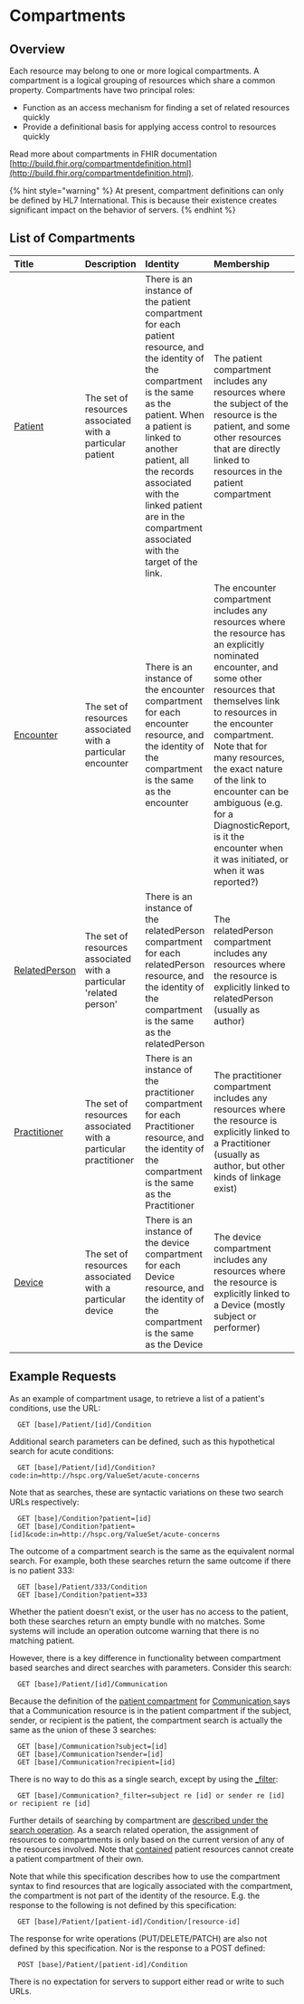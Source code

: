 # Compartments

## Overview

Each resource may belong to one or more logical compartments. A compartment is a logical grouping of resources which share a common property. Compartments have two principal roles:

* Function as an access mechanism for finding a set of related resources quickly
* Provide a definitional basis for applying access control to resources quickly

Read more about compartments in FHIR documentation [http://build.fhir.org/compartmentdefinition.html](http://build.fhir.org/compartmentdefinition.html).

{% hint style="warning" %}
At present, compartment definitions can only be defined by HL7 International. This is because their existence creates significant impact on the behavior of servers.
{% endhint %}

## List of Compartments

| **Title** | **Description** | **Identity** | **Membership** |
| :--- | :--- | :--- | :--- |
| [Patient](http://build.fhir.org/compartmentdefinition-patient.html) | The set of resources associated with a particular patient | There is an instance of the patient compartment for each patient resource, and the identity of the compartment is the same as the patient. When a patient is linked to another patient, all the records associated with the linked patient are in the compartment associated with the target of the link. | The patient compartment includes any resources where the subject of the resource is the patient, and some other resources that are directly linked to resources in the patient compartment |
| [Encounter](http://build.fhir.org/compartmentdefinition-encounter.html) | The set of resources associated with a particular encounter | There is an instance of the encounter compartment for each encounter resource, and the identity of the compartment is the same as the encounter | The encounter compartment includes any resources where the resource has an explicitly nominated encounter, and some other resources that themselves link to resources in the encounter compartment. Note that for many resources, the exact nature of the link to encounter can be ambiguous \(e.g. for a DiagnosticReport, is it the encounter when it was initiated, or when it was reported?\) |
| [RelatedPerson](http://build.fhir.org/compartmentdefinition-relatedperson.html) | The set of resources associated with a particular 'related person' | There is an instance of the relatedPerson compartment for each relatedPerson resource, and the identity of the compartment is the same as the relatedPerson | The relatedPerson compartment includes any resources where the resource is explicitly linked to relatedPerson \(usually as author\) |
| [Practitioner](http://build.fhir.org/compartmentdefinition-practitioner.html) | The set of resources associated with a particular practitioner | There is an instance of the practitioner compartment for each Practitioner resource, and the identity of the compartment is the same as the Practitioner | The practitioner compartment includes any resources where the resource is explicitly linked to a Practitioner \(usually as author, but other kinds of linkage exist\) |
| [Device](http://build.fhir.org/compartmentdefinition-device.html) | The set of resources associated with a particular device | There is an instance of the device compartment for each Device resource, and the identity of the compartment is the same as the Device | The device compartment includes any resources where the resource is explicitly linked to a Device \(mostly subject or performer\) |

## Example Requests

As an example of compartment usage, to retrieve a list of a patient's conditions, use the URL:

```text
  GET [base]/Patient/[id]/Condition
```

Additional search parameters can be defined, such as this hypothetical search for acute conditions:

```text
  GET [base]/Patient/[id]/Condition?code:in=http://hspc.org/ValueSet/acute-concerns
```

Note that as searches, these are syntactic variations on these two search URLs respectively:

```text
  GET [base]/Condition?patient=[id]
  GET [base]/Condition?patient=[id]&code:in=http://hspc.org/ValueSet/acute-concerns
```

The outcome of a compartment search is the same as the equivalent normal search. For example, both these searches return the same outcome if there is no patient 333:

```text
  GET [base]/Patient/333/Condition
  GET [base]/Condition?patient=333
```

Whether the patient doesn't exist, or the user has no access to the patient, both these searches return an empty bundle with no matches. Some systems will include an operation outcome warning that there is no matching patient.

However, there is a key difference in functionality between compartment based searches and direct searches with parameters. Consider this search:

```text
  GET [base]/Patient/[id]/Communication
```

Because the definition of the [patient compartment](http://build.fhir.org/compartmentdefinition-patient.html) for [Communication ](http://build.fhir.org/communication.html)says that a Communication resource is in the patient compartment if the subject, sender, or recipient is the patient, the compartment search is actually the same as the union of these 3 searches:

```text
  GET [base]/Communication?subject=[id]
  GET [base]/Communication?sender=[id]
  GET [base]/Communication?recipient=[id]
```

There is no way to do this as a single search, except by using the [\_filter](http://build.fhir.org/search_filter.html):

```text
  GET [base]/Communication?_filter=subject re [id] or sender re [id] or recipient re [id]
```

Further details of searching by compartment are [described under the search operation](http://build.fhir.org/http.html#vsearch). As a search related operation, the assignment of resources to compartments is only based on the current version of any of the resources involved. Note that [contained](http://build.fhir.org/references.html#contained) patient resources cannot create a patient compartment of their own.

Note that while this specification describes how to use the compartment syntax to find resources that are logically associated with the compartment, the compartment is not part of the identity of the resource. E.g. the response to the following is not defined by this specification:

```text
  GET [base]/Patient/[patient-id]/Condition/[resource-id]
```

The response for write operations \(PUT/DELETE/PATCH\) are also not defined by this specification. Nor is the response to a POST defined:

```text
  POST [base]/Patient/[patient-id]/Condition
```

There is no expectation for servers to support either read or write to such URLs.

